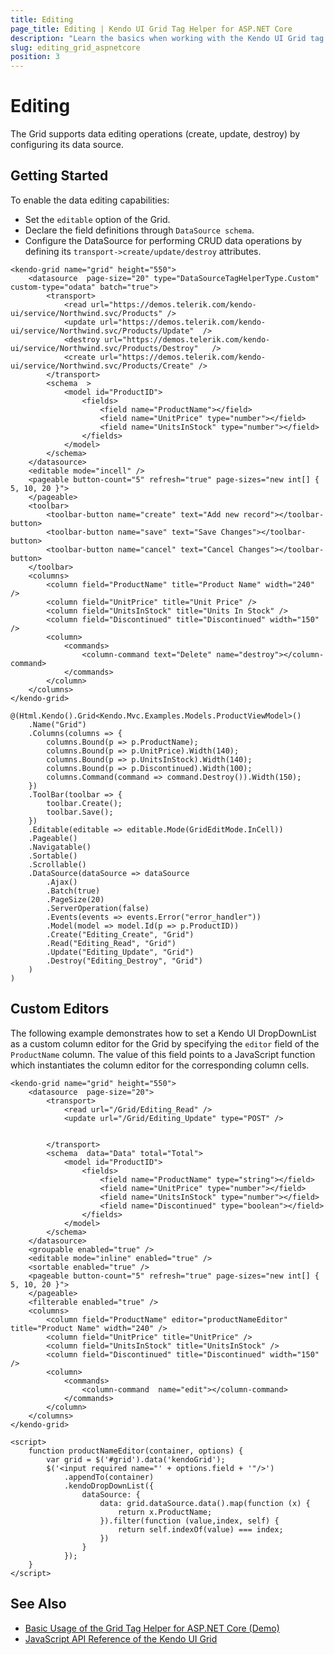 ```yaml
---
title: Editing
page_title: Editing | Kendo UI Grid Tag Helper for ASP.NET Core
description: "Learn the basics when working with the Kendo UI Grid tag helper for ASP.NET Core (MVC 6 or ASP.NET Core MVC)."
slug: editing_grid_aspnetcore
position: 3
---
```


# Editing

The Grid supports data editing operations (create, update, destroy) by configuring its data source.

## Getting Started

To enable the data editing capabilities:

* Set the `editable` option of the Grid.
* Declare the field definitions through `DataSource schema`.
* Configure the DataSource for performing CRUD data operations by defining its `transport->create/update/destroy` attributes.

```tagHelper
<kendo-grid name="grid" height="550">
    <datasource  page-size="20" type="DataSourceTagHelperType.Custom" custom-type="odata" batch="true">
        <transport>
            <read url="https://demos.telerik.com/kendo-ui/service/Northwind.svc/Products" />
            <update url="https://demos.telerik.com/kendo-ui/service/Northwind.svc/Products/Update"  />
            <destroy url="https://demos.telerik.com/kendo-ui/service/Northwind.svc/Products/Destroy"   />
            <create url="https://demos.telerik.com/kendo-ui/service/Northwind.svc/Products/Create" />
        </transport>
        <schema  >
            <model id="ProductID">
                <fields>
                    <field name="ProductName"></field>
                    <field name="UnitPrice" type="number"></field>
                    <field name="UnitsInStock" type="number"></field>
                </fields>
            </model>
        </schema>
    </datasource>
    <editable mode="incell" />
    <pageable button-count="5" refresh="true" page-sizes="new int[] { 5, 10, 20 }">
    </pageable>
    <toolbar>
        <toolbar-button name="create" text="Add new record"></toolbar-button>
        <toolbar-button name="save" text="Save Changes"></toolbar-button>
        <toolbar-button name="cancel" text="Cancel Changes"></toolbar-button>
    </toolbar>
    <columns>
        <column field="ProductName" title="Product Name" width="240" />
        <column field="UnitPrice" title="Unit Price" />
        <column field="UnitsInStock" title="Units In Stock" />
        <column field="Discontinued" title="Discontinued" width="150" />
        <column>
            <commands>
                <column-command text="Delete" name="destroy"></column-command>
            </commands>
        </column>
    </columns>
</kendo-grid>
```
```cshtml
@(Html.Kendo().Grid<Kendo.Mvc.Examples.Models.ProductViewModel>()
    .Name("Grid")
    .Columns(columns => {
        columns.Bound(p => p.ProductName);
        columns.Bound(p => p.UnitPrice).Width(140);
        columns.Bound(p => p.UnitsInStock).Width(140);
        columns.Bound(p => p.Discontinued).Width(100);
        columns.Command(command => command.Destroy()).Width(150);
    })
    .ToolBar(toolbar => {
        toolbar.Create();
        toolbar.Save();
    })
    .Editable(editable => editable.Mode(GridEditMode.InCell))
    .Pageable()
    .Navigatable()
    .Sortable()
    .Scrollable()
    .DataSource(dataSource => dataSource
        .Ajax()
        .Batch(true)
        .PageSize(20)
        .ServerOperation(false)
        .Events(events => events.Error("error_handler"))
        .Model(model => model.Id(p => p.ProductID))
        .Create("Editing_Create", "Grid")
        .Read("Editing_Read", "Grid")
        .Update("Editing_Update", "Grid")
        .Destroy("Editing_Destroy", "Grid")
    )
)
```

## Custom Editors

The following example demonstrates how to set a Kendo UI DropDownList as a custom column editor for the Grid by specifying the `editor` field of the `ProductName` column. The value of this field points to a JavaScript function which instantiates the column editor for the corresponding column cells.

```
<kendo-grid name="grid" height="550">
    <datasource  page-size="20">
        <transport>
            <read url="/Grid/Editing_Read" />
            <update url="/Grid/Editing_Update" type="POST" />


        </transport>
        <schema  data="Data" total="Total">
            <model id="ProductID">
                <fields>
                    <field name="ProductName" type="string"></field>
                    <field name="UnitPrice" type="number"></field>
                    <field name="UnitsInStock" type="number"></field>
                    <field name="Discontinued" type="boolean"></field>
                </fields>
            </model>
        </schema>
    </datasource>
    <groupable enabled="true" />
    <editable mode="inline" enabled="true" />
    <sortable enabled="true" />
    <pageable button-count="5" refresh="true" page-sizes="new int[] { 5, 10, 20 }">
    </pageable>
    <filterable enabled="true" />
    <columns>
        <column field="ProductName" editor="productNameEditor" title="Product Name" width="240" />
        <column field="UnitPrice" title="UnitPrice" />
        <column field="UnitsInStock" title="UnitsInStock" />
        <column field="Discontinued" title="Discontinued" width="150" />
        <column>
            <commands>
                <column-command  name="edit"></column-command>
            </commands>
        </column>
    </columns>
</kendo-grid>

<script>
    function productNameEditor(container, options) {
        var grid = $('#grid').data('kendoGrid');
        $('<input required name="' + options.field + '"/>')
            .appendTo(container)
            .kendoDropDownList({
                dataSource: {
                    data: grid.dataSource.data().map(function (x) {
                        return x.ProductName;
                    }).filter(function (value,index, self) {
                        return self.indexOf(value) === index;
                    })
                }
            });
    }
</script>
```

## See Also

* [Basic Usage of the Grid Tag Helper for ASP.NET Core (Demo)](https://demos.telerik.com/aspnet-core/grid/tag-helper)
* [JavaScript API Reference of the Kendo UI Grid](http://docs.telerik.com/kendo-ui/api/javascript/ui/grid)
